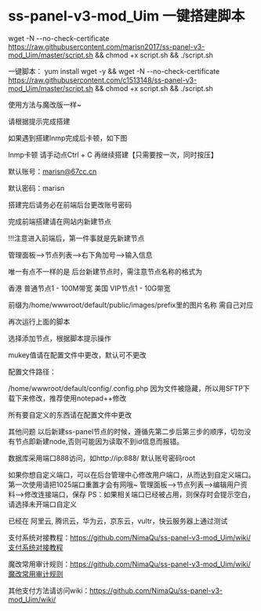 # ss-panel-v3-mod_Uim 一键搭建脚本

wget -N --no-check-certificate https://raw.githubusercontent.com/marisn2017/ss-panel-v3-mod_Uim/master/script.sh && chmod +x script.sh && ./script.sh

一键脚本：
yum install wget -y && wget -N --no-check-certificate https://raw.githubusercontent.com/c1513148/ss-panel-v3-mod_Uim/master/script.sh && chmod +x script.sh && ./script.sh



使用方法与魔改版一样~

请根据提示完成搭建

如果遇到搭建lnmp完成后卡顿，如下图

lnmp卡顿
请手动点Ctrl + C 再继续搭建【只需要按一次，同时按压】

默认账号：marisn@67cc.cn

默认密码：marisn

搭建完后请务必在前端后台更改账号密码

完成前端搭建请在网站内新建节点

!!!注意进入前端后，第一件事就是先新建节点

管理面板–>节点列表–>右下角加号–>输入信息

唯一有点不一样的是 后台新建节点时，需注意节点名称的格式为

香港 普通节点1 - 100M带宽
美国 VIP节点1 - 10G带宽

前缀为/home/wwwroot/default/public/images/prefix里的图片名称 需自己对应

再次运行上面的脚本

选择添加节点，根据脚本提示操作

mukey值请在配置文件中更改，默认可不更改

配置文件路径：

/home/wwwroot/default/config/.config.php
因为文件被隐藏，所以用SFTP下载下来修改，推荐使用notepad++修改

所有要自定义的东西请在配置文件中更改

其他问题
以后新建ss-panel节点的时候，遵循先第二步后第三步的顺序，切勿没有节点即新建node,否则可能因为读取不到id信息而报错。

数据库采用端口888访问，如http://ip:888/ 默认账号密码root

如果你想自定义端口，可以在后台管理中心修改用户端口，从而达到自定义端口。
第一次使用请把1025端口重置才会有网哦~
管理面板–>节点列表–>编辑用户资料–>修改连接端口，保存
PS：如果相关端口已经被占用，则保存时会提示空白，请选择未开端口自定义

已经在 阿里云, 腾讯云，华为云，京东云，vultr，快云服务器上通过测试

支付系统对接教程：https://github.com/NimaQu/ss-panel-v3-mod_Uim/wiki/支付系统对接教程

魔改常用审计规则：https://github.com/NimaQu/ss-panel-v3-mod_Uim/wiki/魔改常用审计规则

其他支付方法请访问wiki：https://github.com/NimaQu/ss-panel-v3-mod_Uim/wiki/
